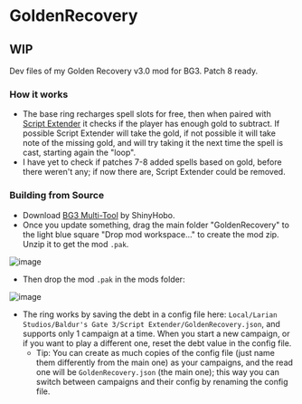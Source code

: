 # GoldenRecovery
## WIP
Dev files of my Golden Recovery v3.0 mod for BG3. Patch 8 ready.


### How it works
- The base ring recharges spell slots for free, then when paired with [Script Extender](https://github.com/Norbyte/bg3se/releases/latest) it checks if the player has enough gold to subtract. If possible Script Extender will take the gold, if not possible it will take note of the missing gold, and will try taking it the next time the spell is cast, starting again the "loop".
- I have yet to check if patches 7-8 added spells based on gold, before there weren't any; if now there are, Script Extender could be removed.

### Building from Source
- Download [BG3 Multi-Tool](https://github.com/ShinyHobo/BG3-Modders-Multitool/wiki/Installation) by ShinyHobo.
- Once you update something, drag the main folder "GoldenRecovery" to the light blue square "Drop mod workspace..." to create the mod zip. Unzip it to get the mod `.pak`.

![image](https://github.com/user-attachments/assets/21dd28ae-446d-49b7-a54d-dc8e40aca9a5)

- Then drop the mod `.pak` in the mods folder:

![image](https://github.com/user-attachments/assets/eb519079-7409-49af-ba73-fe2fc5d48d5c)

- The ring works by saving the debt in a config file here: `Local/Larian Studios/Baldur's Gate 3/Script Extender/GoldenRecovery.json`, and supports only 1 campaign at a time. When you start a new campaign, or if you want to play a different one, reset the debt value in the config file.
  - Tip: You can create as much copies of the config file (just name them differently from the main one) as your campaigns, and the read one will be `GoldenRecovery.json` (the main one); this way you can switch between campaigns and their config by renaming the config file.
